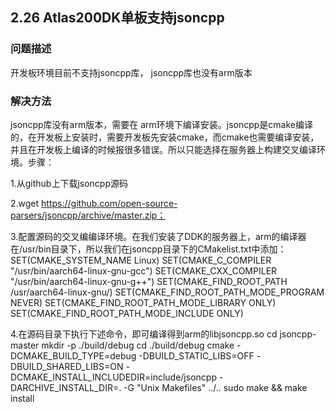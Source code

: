 ## 2.26 Atlas200DK单板支持jsoncpp
### 问题描述
开发板环境目前不支持jsoncpp库， jsoncpp库也没有arm版本
### 解决方法
jsoncpp库没有arm版本，需要在 arm环境下编译安装。jsoncpp是cmake编译的，在开发板上安装时，需要开发板先安装cmake，而cmake也需要编译安装，并且在开发板上编译的时候报很多错误。所以只能选择在服务器上构建交叉编译环境。步骤：

1.从github上下载jsoncpp源码

2.wget https://github.com/open-source-parsers/jsoncpp/archive/master.zip；

3.配置源码的交叉编编译环境。在我们安装了DDK的服务器上，arm的编译器在/usr/bin目录下，所以我们在jsoncpp目录下的CMakelist.txt中添加：
SET(CMAKE_SYSTEM_NAME Linux)
SET(CMAKE_C_COMPILER "/usr/bin/aarch64-linux-gnu-gcc")
SET(CMAKE_CXX_COMPILER "/usr/bin/aarch64-linux-gnu-g++")
SET(CMAKE_FIND_ROOT_PATH /usr/aarch64-linux-gnu/)
SET(CMAKE_FIND_ROOT_PATH_MODE_PROGRAM NEVER)
SET(CMAKE_FIND_ROOT_PATH_MODE_LIBRARY ONLY)
SET(CMAKE_FIND_ROOT_PATH_MODE_INCLUDE ONLY)

4.在源码目录下执行下述命令，即可编译得到arm的libjsoncpp.so
cd jsoncpp-master
mkdir -p ./build/debug
cd ./build/debug
cmake -DCMAKE_BUILD_TYPE=debug -DBUILD_STATIC_LIBS=OFF -DBUILD_SHARED_LIBS=ON -DCMAKE_INSTALL_INCLUDEDIR=include/jsoncpp -DARCHIVE_INSTALL_DIR=. -G "Unix Makefiles" ../..
sudo make && make install

